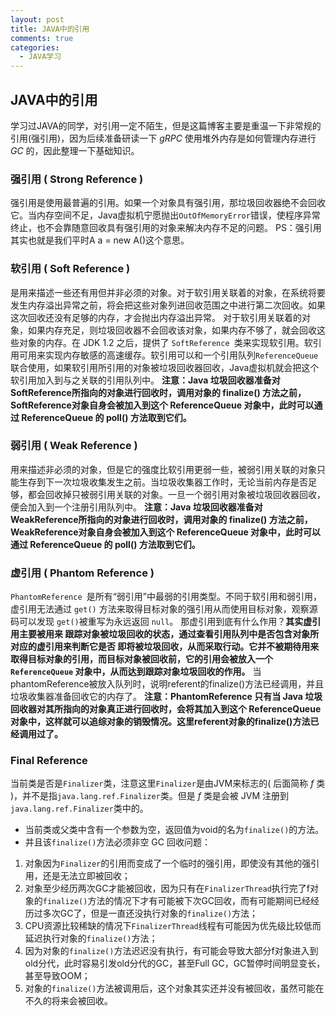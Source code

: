 ```yaml
---
layout: post
title: JAVA中的引用
comments: true
categories:
  - JAVA学习
---
```


## JAVA中的引用
学习过JAVA的同学，对引用一定不陌生，但是这篇博客主要是重温一下非常规的引用(强引用)，因为后续准备研读一下 *gRPC* 使用堆外内存是如何管理内存进行 *GC* 的，因此整理一下基础知识。

### 强引用 ( Strong Reference )
强引用是使用最普遍的引用。如果一个对象具有强引用，那垃圾回收器绝不会回收它。当内存空间不足，Java虚拟机宁愿抛出`OutOfMemoryError`错误，使程序异常终止，也不会靠随意回收具有强引用的对象来解决内存不足的问题。 PS：强引用其实也就是我们平时A a = new A()这个意思。

### 软引用 ( Soft Reference )
是用来描述一些还有用但并非必须的对象。对于软引用关联着的对象，在系统将要发生内存溢出异常之前，将会把这些对象列进回收范围之中进行第二次回收。如果这次回收还没有足够的内存，才会抛出内存溢出异常。
 对于软引用关联着的对象，如果内存充足，则垃圾回收器不会回收该对象，如果内存不够了，就会回收这些对象的内存。在 JDK 1.2 之后，提供了 `SoftReference `类来实现软引用。软引用可用来实现内存敏感的高速缓存。软引用可以和一个引用队列`ReferenceQueue`联合使用，如果软引用所引用的对象被垃圾回收器回收，Java虚拟机就会把这个软引用加入到与之关联的引用队列中。
 **注意：Java 垃圾回收器准备对SoftReference所指向的对象进行回收时，调用对象的 finalize() 方法之前，SoftReference对象自身会被加入到这个 ReferenceQueue 对象中，此时可以通过 ReferenceQueue 的 poll() 方法取到它们。**

### 弱引用 ( Weak Reference )
用来描述非必须的对象，但是它的强度比软引用更弱一些，被弱引用关联的对象只能生存到下一次垃圾收集发生之前。当垃圾收集器工作时，无论当前内存是否足够，都会回收掉只被弱引用关联的对象。一旦一个弱引用对象被垃圾回收器回收，便会加入到一个注册引用队列中。
 **注意：Java 垃圾回收器准备对WeakReference所指向的对象进行回收时，调用对象的 finalize() 方法之前，WeakReference对象自身会被加入到这个 ReferenceQueue 对象中，此时可以通过 ReferenceQueue 的 poll() 方法取到它们。**

### 虚引用 ( Phantom Reference )
`PhantomReference `是所有“弱引用”中最弱的引用类型。不同于软引用和弱引用，虚引用无法通过 `get()` 方法来取得目标对象的强引用从而使用目标对象，观察源码可以发现 `get()`被重写为永远返回 `null`。
 那虚引用到底有什么作用？**其实虚引用主要被用来 跟踪对象被垃圾回收的状态，通过查看引用队列中是否包含对象所对应的虚引用来判断它是否 即将被垃圾回收，从而采取行动。它并不被期待用来取得目标对象的引用，而目标对象被回收前，它的引用会被放入一个 `ReferenceQueue` 对象中，从而达到跟踪对象垃圾回收的作用。**
 当phantomReference被放入队列时，说明referent的finalize()方法已经调用，并且垃圾收集器准备回收它的内存了。
 **注意：PhantomReference 只有当 Java 垃圾回收器对其所指向的对象真正进行回收时，会将其加入到这个 ReferenceQueue 对象中，这样就可以追综对象的销毁情况。这里referent对象的finalize()方法已经调用过了。**

### Final Reference
当前类是否是`Finalizer`类，注意这里`Finalizer`是由JVM来标志的( 后面简称 *f* 类 )，并不是指`java.lang.ref.Finalizer`类。但是 *f* 类是会被 JVM 注册到`java.lang.ref.Finalizer`类中的。
- 当前类或父类中含有一个参数为空，返回值为void的名为`finalize()`的方法。
- 并且该`finalize()`方法必须非空
GC 回收问题：
1. 对象因为`Finalizer`的引用而变成了一个临时的强引用，即使没有其他的强引用，还是无法立即被回收；
2. 对象至少经历两次GC才能被回收，因为只有在`FinalizerThread`执行完了f对象的`finalize()`方法的情况下才有可能被下次GC回收，而有可能期间已经经历过多次GC了，但是一直还没执行对象的`finalize()`方法；
3. CPU资源比较稀缺的情况下`FinalizerThread`线程有可能因为优先级比较低而延迟执行对象的`finalize()`方法；
4. 因为对象的`finalize()`方法迟迟没有执行，有可能会导致大部分f对象进入到old分代，此时容易引发old分代的GC，甚至Full GC，GC暂停时间明显变长，甚至导致OOM；
5. 对象的`finalize()`方法被调用后，这个对象其实还并没有被回收，虽然可能在不久的将来会被回收。

